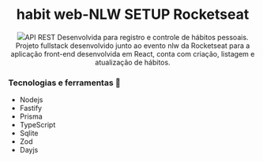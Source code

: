 <h1 align="center">habit web-NLW SETUP Rocketseat</h1>

<p align='center'> <img src=".src/../src/assests/logohabits.svg./> </p>

## API REST Desenvolvida para registro e controle de hábitos pessoais. Projeto fullstack desenvolvido junto ao evento nlw da Rocketseat para a aplicação front-end desenvolvida em React, conta com criação, listagem e atualização de hábitos.

### Tecnologias e ferramentas :wrench:

- Nodejs
- Fastify
- Prisma
- TypeScript
- Sqlite
- Zod
- Dayjs
